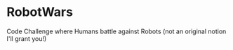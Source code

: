 # RobotWars
Code Challenge where Humans battle against Robots (not an original notion I'll grant you!)
